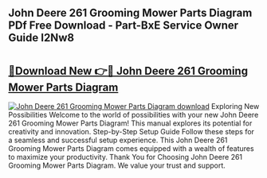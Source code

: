 ## John Deere 261 Grooming Mower Parts Diagram PDf Free Download - Part-BxE Service Owner Guide I2Nw8

# <h2><a href="http://dfkwsbk.blite.top/?on=John+Deere+261+Grooming+Mower+Parts+Diagram">🔗Download New 👉🔴 John Deere 261 Grooming Mower Parts Diagram</a></h2>

[![John Deere 261 Grooming Mower Parts Diagram download](https://i.imgur.com/lujVjoI.png)](http://dfkwsbk.blite.top/?on=John+Deere+261+Grooming+Mower+Parts+Diagram)
Exploring New Possibilities Welcome to the world of possibilities with your new John Deere 261 Grooming Mower Parts Diagram! This manual explores its potential for creativity and innovation. Step-by-Step Setup Guide Follow these steps for a seamless and successful setup experience. This John Deere 261 Grooming Mower Parts Diagram comes equipped with a wealth of features to maximize your productivity. Thank You for Choosing John Deere 261 Grooming Mower Parts Diagram. We value your trust and support.
